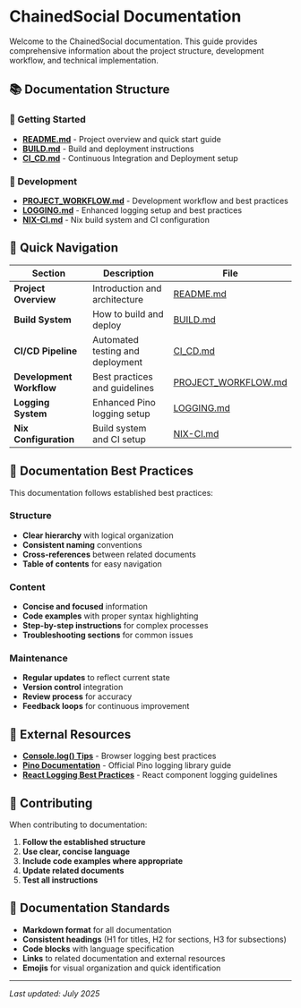 # ChainedSocial Documentation

Welcome to the ChainedSocial documentation. This guide provides comprehensive information about the project structure, development workflow, and technical implementation.

## 📚 Documentation Structure

### 🚀 Getting Started
- **[README.md](../README.md)** - Project overview and quick start guide
- **[BUILD.md](BUILD.md)** - Build and deployment instructions
- **[CI_CD.md](CI_CD.md)** - Continuous Integration and Deployment setup

### 🔧 Development
- **[PROJECT_WORKFLOW.md](PROJECT_WORKFLOW.md)** - Development workflow and best practices
- **[LOGGING.md](LOGGING.md)** - Enhanced logging setup and best practices
- **[NIX-CI.md](NIX-CI.md)** - Nix build system and CI configuration

## 🎯 Quick Navigation

| Section | Description | File |
|---------|-------------|------|
| **Project Overview** | Introduction and architecture | [README.md](../README.md) |
| **Build System** | How to build and deploy | [BUILD.md](BUILD.md) |
| **CI/CD Pipeline** | Automated testing and deployment | [CI_CD.md](CI_CD.md) |
| **Development Workflow** | Best practices and guidelines | [PROJECT_WORKFLOW.md](PROJECT_WORKFLOW.md) |
| **Logging System** | Enhanced Pino logging setup | [LOGGING.md](LOGGING.md) |
| **Nix Configuration** | Build system and CI setup | [NIX-CI.md](NIX-CI.md) |

## 📖 Documentation Best Practices

This documentation follows established best practices:

### Structure
- **Clear hierarchy** with logical organization
- **Consistent naming** conventions
- **Cross-references** between related documents
- **Table of contents** for easy navigation

### Content
- **Concise and focused** information
- **Code examples** with proper syntax highlighting
- **Step-by-step instructions** for complex processes
- **Troubleshooting sections** for common issues

### Maintenance
- **Regular updates** to reflect current state
- **Version control** integration
- **Review process** for accuracy
- **Feedback loops** for continuous improvement

## 🔗 External Resources

- **[Console.log() Tips](https://dev.to/ackshaey/level-up-your-javascript-browser-logs-with-these-console-log-tips-55o2)** - Browser logging best practices
- **[Pino Documentation](https://getpino.io/)** - Official Pino logging library guide
- **[React Logging Best Practices](https://react.dev/learn/keeping-components-pure)** - React component logging guidelines

## 🤝 Contributing

When contributing to documentation:

1. **Follow the established structure**
2. **Use clear, concise language**
3. **Include code examples where appropriate**
4. **Update related documents**
5. **Test all instructions**

## 📝 Documentation Standards

- **Markdown format** for all documentation
- **Consistent headings** (H1 for titles, H2 for sections, H3 for subsections)
- **Code blocks** with language specification
- **Links** to related documentation and external resources
- **Emojis** for visual organization and quick identification

---

*Last updated: July 2025* 